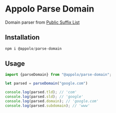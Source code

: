 # Appolo Parse Domain

Domain parser from [Public Suffix List](https://publicsuffix.org )

## Installation

```typescript
npm i @appolo/parse-domain
```

## Usage

```typescript
import {parseDomain} from "@appolo/parse-domain";

let parsed = parseDomain("google.com")

console.log(parsed.tld); // 'com'
console.log(parsed.sld); // 'google'
console.log(parsed.domain); // 'google.com'
console.log(parsed.subdomain); // 'www'

```
